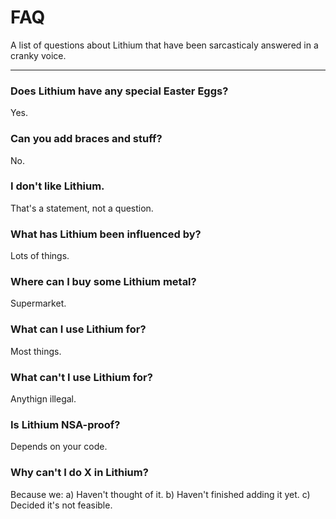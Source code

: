 FAQ
===

A list of questions about Lithium that have been sarcasticaly answered in a cranky voice.

* * *

### Does Lithium have any special Easter Eggs?

Yes.

### Can you add braces and stuff?

No.

### I don't like Lithium.

That's a statement, not a question.

### What has Lithium been influenced by?

Lots of things.

### Where can I buy some Lithium metal?

Supermarket.

### What can I use Lithium for?

Most things.

### What can't I use Lithium for?

Anythign illegal.

### Is Lithium NSA-proof?

Depends on your code.

### Why can't I do X in Lithium?

Because we:
a) Haven't thought of it.
b) Haven't finished adding it yet.
c) Decided it's not feasible.